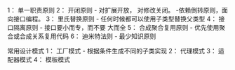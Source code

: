 1： 单一职责原则
2： 开闭原则 - 对扩展开放， 对修改关闭。 -依赖倒转原则，面向接口编程。
3： 里氏替换原则 - 任何时候都可以使用子类型替换父类型
4： 接口隔离原则 - 接口要小而专，而不要 大而全
5： 合成聚合复用原则 - 优先使用聚合或合成关系复用代码
6： 迪米特法则 - 最少知识原则

常用设计模式
1： 工厂模式 - 根据条件生成不同的子类实现
2： 代理模式
3： 适配器模式
4： 模板模式

